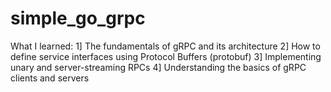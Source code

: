 # simple_go_grpc
What I learned: 
 1] The fundamentals of gRPC and its architecture 
 2] How to define service interfaces using Protocol Buffers (protobuf) 
 3] Implementing unary and server-streaming RPCs 
 4] Understanding the basics of gRPC clients and servers 
